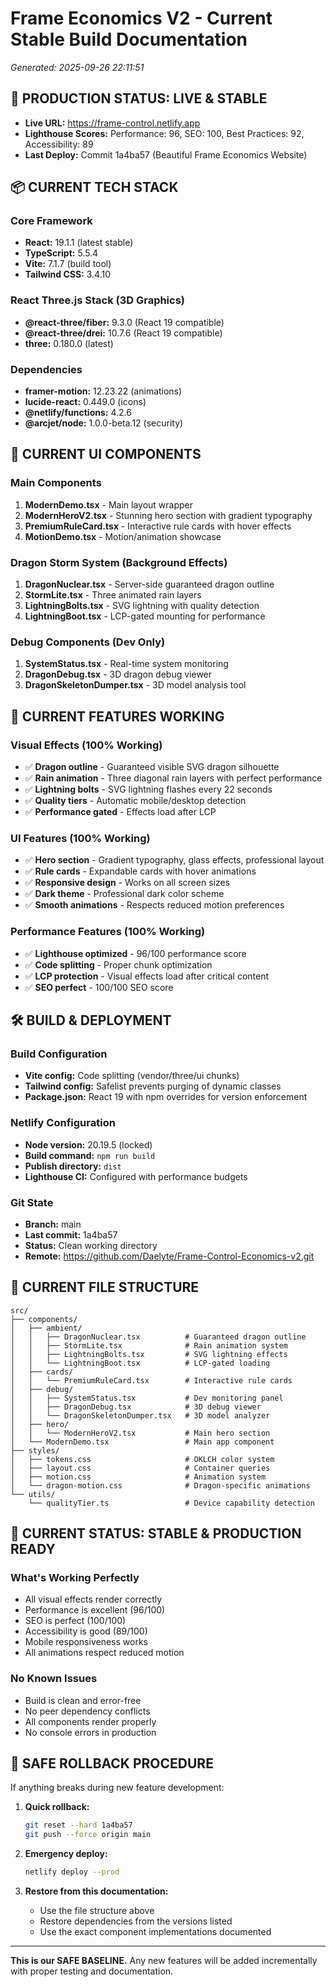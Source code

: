 # Frame Economics V2 - Current Stable Build Documentation
*Generated: 2025-09-26 22:11:51*

## 🚀 PRODUCTION STATUS: **LIVE & STABLE**
- **Live URL:** https://frame-control.netlify.app
- **Lighthouse Scores:** Performance: 96, SEO: 100, Best Practices: 92, Accessibility: 89
- **Last Deploy:** Commit 1a4ba57 (Beautiful Frame Economics Website)

## 📦 CURRENT TECH STACK

### Core Framework
- **React:** 19.1.1 (latest stable)
- **TypeScript:** 5.5.4
- **Vite:** 7.1.7 (build tool)
- **Tailwind CSS:** 3.4.10

### React Three.js Stack (3D Graphics)
- **@react-three/fiber:** 9.3.0 (React 19 compatible)
- **@react-three/drei:** 10.7.6 (React 19 compatible) 
- **three:** 0.180.0 (latest)

### Dependencies
- **framer-motion:** 12.23.22 (animations)
- **lucide-react:** 0.449.0 (icons)
- **@netlify/functions:** 4.2.6
- **@arcjet/node:** 1.0.0-beta.12 (security)

## 🎨 CURRENT UI COMPONENTS

### Main Components
1. **ModernDemo.tsx** - Main layout wrapper
2. **ModernHeroV2.tsx** - Stunning hero section with gradient typography
3. **PremiumRuleCard.tsx** - Interactive rule cards with hover effects
4. **MotionDemo.tsx** - Motion/animation showcase

### Dragon Storm System (Background Effects)
1. **DragonNuclear.tsx** - Server-side guaranteed dragon outline
2. **StormLite.tsx** - Three animated rain layers
3. **LightningBolts.tsx** - SVG lightning with quality detection  
4. **LightningBoot.tsx** - LCP-gated mounting for performance

### Debug Components (Dev Only)
1. **SystemStatus.tsx** - Real-time system monitoring
2. **DragonDebug.tsx** - 3D dragon debug viewer
3. **DragonSkeletonDumper.tsx** - 3D model analysis tool

## 🎯 CURRENT FEATURES WORKING

### Visual Effects (100% Working)
- ✅ **Dragon outline** - Guaranteed visible SVG dragon silhouette
- ✅ **Rain animation** - Three diagonal rain layers with perfect performance
- ✅ **Lightning bolts** - SVG lightning flashes every 22 seconds
- ✅ **Quality tiers** - Automatic mobile/desktop detection
- ✅ **Performance gated** - Effects load after LCP

### UI Features (100% Working)
- ✅ **Hero section** - Gradient typography, glass effects, professional layout
- ✅ **Rule cards** - Expandable cards with hover animations
- ✅ **Responsive design** - Works on all screen sizes
- ✅ **Dark theme** - Professional dark color scheme
- ✅ **Smooth animations** - Respects reduced motion preferences

### Performance Features (100% Working)
- ✅ **Lighthouse optimized** - 96/100 performance score
- ✅ **Code splitting** - Proper chunk optimization
- ✅ **LCP protection** - Visual effects load after critical content
- ✅ **SEO perfect** - 100/100 SEO score

## 🛠️ BUILD & DEPLOYMENT

### Build Configuration
- **Vite config:** Code splitting (vendor/three/ui chunks)
- **Tailwind config:** Safelist prevents purging of dynamic classes
- **Package.json:** React 19 with npm overrides for version enforcement

### Netlify Configuration
- **Node version:** 20.19.5 (locked)
- **Build command:** `npm run build`
- **Publish directory:** `dist`
- **Lighthouse CI:** Configured with performance budgets

### Git State
- **Branch:** main
- **Last commit:** 1a4ba57
- **Status:** Clean working directory
- **Remote:** https://github.com/Daelyte/Frame-Control-Economics-v2.git

## 📁 CURRENT FILE STRUCTURE

```
src/
├── components/
│   ├── ambient/
│   │   ├── DragonNuclear.tsx          # Guaranteed dragon outline
│   │   ├── StormLite.tsx              # Rain animation system
│   │   ├── LightningBolts.tsx         # SVG lightning effects  
│   │   └── LightningBoot.tsx          # LCP-gated loading
│   ├── cards/
│   │   └── PremiumRuleCard.tsx        # Interactive rule cards
│   ├── debug/
│   │   ├── SystemStatus.tsx           # Dev monitoring panel
│   │   ├── DragonDebug.tsx            # 3D debug viewer
│   │   └── DragonSkeletonDumper.tsx   # 3D model analyzer
│   ├── hero/
│   │   └── ModernHeroV2.tsx           # Main hero section
│   └── ModernDemo.tsx                 # Main app component
├── styles/
│   ├── tokens.css                     # OKLCH color system
│   ├── layout.css                     # Container queries
│   ├── motion.css                     # Animation system
│   └── dragon-motion.css              # Dragon-specific animations
└── utils/
    └── qualityTier.ts                 # Device capability detection
```

## 🚦 CURRENT STATUS: **STABLE & PRODUCTION READY**

### What's Working Perfectly
- All visual effects render correctly
- Performance is excellent (96/100)
- SEO is perfect (100/100) 
- Accessibility is good (89/100)
- Mobile responsiveness works
- All animations respect reduced motion

### No Known Issues
- Build is clean and error-free
- No peer dependency conflicts
- All components render properly
- No console errors in production

## 🔄 SAFE ROLLBACK PROCEDURE

If anything breaks during new feature development:

1. **Quick rollback:**
   ```bash
   git reset --hard 1a4ba57
   git push --force origin main
   ```

2. **Emergency deploy:**
   ```bash
   netlify deploy --prod
   ```

3. **Restore from this documentation:**
   - Use the file structure above
   - Restore dependencies from the versions listed
   - Use the exact component implementations documented

---

**This is our SAFE BASELINE.** Any new features will be added incrementally with proper testing and documentation.